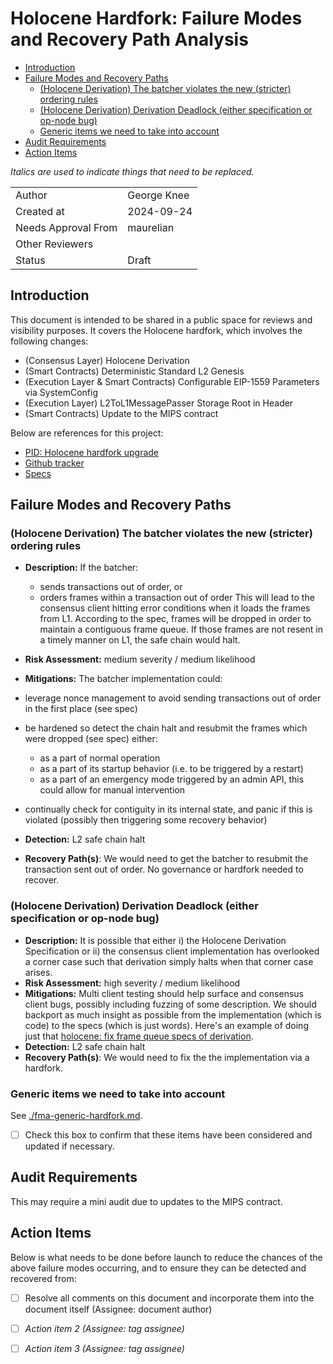 # Holocene Hardfork: Failure Modes and Recovery Path Analysis

<!-- START doctoc generated TOC please keep comment here to allow auto update -->
<!-- DON'T EDIT THIS SECTION, INSTEAD RE-RUN doctoc TO UPDATE -->

- [Introduction](#introduction)
- [Failure Modes and Recovery Paths](#failure-modes-and-recovery-paths)
  - [(Holocene Derivation) The batcher violates the new (stricter) ordering rules](#holocene-derivation-the-batcher-violates-the-new-stricter-ordering-rules)
  - [(Holocene Derivation) Derivation Deadlock (either specification or op-node bug)](#holocene-derivation-derivation-deadlock-either-specification-or-op-node-bug)
  - [Generic items we need to take into account](#generic-items-we-need-to-take-into-account)
- [Audit Requirements](#audit-requirements)
- [Action Items](#action-items)

<!-- END doctoc generated TOC please keep comment here to allow auto update -->

*Italics are used to indicate things that need to be replaced.*

| | |
|--------|--------------|
| Author | George Knee |
| Created at | 2024-09-24 |
| Needs Approval From | maurelian |
| Other Reviewers |  |
| Status | Draft |


## Introduction

This document is intended to be shared in a public space for reviews and visibility purposes. It covers the Holocene hardfork, which involves the following changes: 
- (Consensus Layer) Holocene Derivation
- (Smart Contracts) Deterministic Standard L2 Genesis
- (Execution Layer & Smart Contracts) Configurable EIP-1559 Parameters via SystemConfig
- (Execution Layer) L2ToL1MessagePasser Storage Root in Header
- (Smart Contracts) Update to the MIPS contract

Below are references for this project:

- [PID: Holocene hardfork upgrade](https://www.notion.so/PID-Holocene-hardfork-upgrade-00ee1ffc414a407088fdb49841771527?pvs=21)
- [Github tracker](https://github.com/orgs/ethereum-optimism/projects/84/views/6)
- [Specs](https://specs.optimism.io/protocol/holocene/derivation.html?highlight=holocene#holocene-derivation)


## Failure Modes and Recovery Paths

### (Holocene Derivation) The batcher violates the new (stricter) ordering rules

- **Description:** 
If the batcher:
    - sends transactions out of order, or
    - orders frames within a transaction out of order
This will lead to the consensus client hitting error conditions when it loads the frames from L1. According to the spec, frames will be dropped in order to maintain a contiguous frame queue. If those frames are not resent in a timely manner on L1, the safe chain would halt.
    
- **Risk Assessment:** medium severity / medium likelihood
- **Mitigations:** 
The batcher implementation could:
- leverage nonce management to avoid sending transactions out of order in the first place (see spec)
- be hardened so detect the chain halt and resubmit the frames which were dropped (see spec) either:
   - as a part of normal operation
   - as a part of its startup behavior (i.e. to be triggered by a restart)
   - as a part of an emergency mode triggered by an admin API, this could allow for manual intervention
- continually check for contiguity in its internal state, and panic if this is violated (possibly then triggering some recovery behavior)
- **Detection:** L2 safe chain halt
- **Recovery Path(s)**: We would need to get the batcher to resubmit the transaction sent out of order. No governance or hardfork needed to recover.

### (Holocene Derivation) Derivation Deadlock (either specification or op-node bug)

- **Description:** 
It is possible that either i) the Holocene Derivation Specification or ii) the consensus client implementation has overlooked a corner case such that derivation simply halts when that corner case arises.
- **Risk Assessment:** high severity / medium likelihood
- **Mitigations:** 
Multi client testing should help surface and consensus client bugs, possibly including fuzzing of some description.
We should backport as much insight as possible from the implementation (which is code) to the specs (which is just words). Here's an example of doing just that [holocene: fix frame queue specs of derivation](https://github.com/ethereum-optimism/specs/pull/386).
- **Detection:** L2 safe chain halt
- **Recovery Path(s)**: We would need to fix the the implementation via a hardfork.

### Generic items we need to take into account
See [./fma-generic-hardfork.md](./fma-generic-hardfork.md). 

- [ ] Check this box to confirm that these items have been considered and updated if necessary.


## Audit Requirements

This may require a mini audit due to updates to the MIPS contract.

## Action Items

Below is what needs to be done before launch to reduce the chances of the above failure modes occurring, and to ensure they can be detected and recovered from:

- [ ] Resolve all comments on this document and incorporate them into the document itself (Assignee: document author)
- [ ] *Action item 2 (Assignee: tag assignee)*
- [ ] *Action item 3 (Assignee: tag assignee)*

